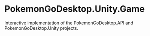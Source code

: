 # PokemonGoDesktop.Unity.Game
Interactive implementation of the PokemonGoDesktop.API and PokemonGoDesktop.Unity projects.
